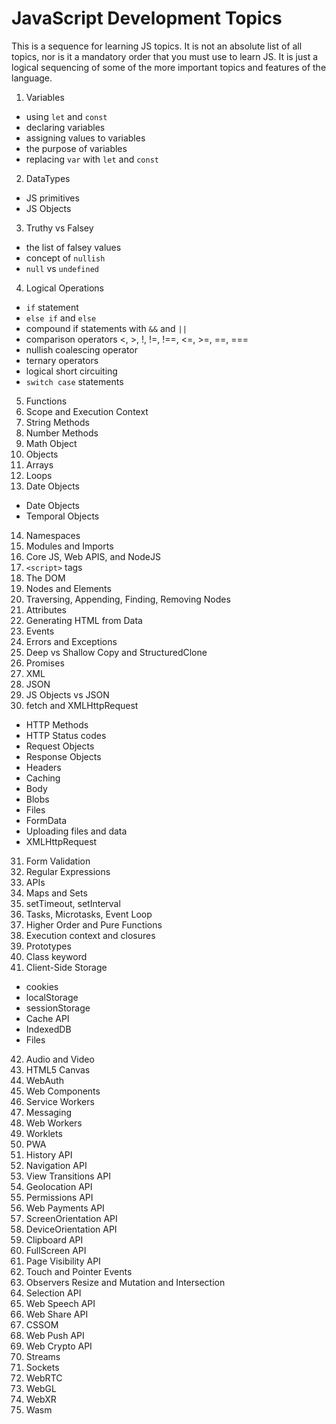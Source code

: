 # JavaScript Development Topics

This is a sequence for learning JS topics. It is not an absolute list of all topics, nor is it a mandatory order that you must use to learn JS. It is just a logical sequencing of some of the more
important topics and features of the language.

1. Variables

- using `let` and `const`
- declaring variables
- assigning values to variables
- the purpose of variables
- replacing `var` with `let` and `const`

2. DataTypes

- JS primitives
- JS Objects

3. Truthy vs Falsey

- the list of falsey values
- concept of `nullish`
- `null` vs `undefined`

4. Logical Operations

- `if` statement
- `else if` and `else`
- compound if statements with `&&` and `||`
- comparison operators <, >, !, !=, !==, <=, >=, ==, ===
- nullish coalescing operator
- ternary operators
- logical short circuiting
- `switch case` statements

5. Functions
6. Scope and Execution Context
7. String Methods
8. Number Methods
9. Math Object
10. Objects
11. Arrays
12. Loops
13. Date Objects

- Date Objects
- Temporal Objects

14. Namespaces
15. Modules and Imports
16. Core JS, Web APIS, and NodeJS
17. `<script>` tags
18. The DOM
19. Nodes and Elements
20. Traversing, Appending, Finding, Removing Nodes
21. Attributes
22. Generating HTML from Data
23. Events
24. Errors and Exceptions
25. Deep vs Shallow Copy and StructuredClone
26. Promises
27. XML
28. JSON
29. JS Objects vs JSON
30. fetch and XMLHttpRequest

- HTTP Methods
- HTTP Status codes
- Request Objects
- Response Objects
- Headers
- Caching
- Body
- Blobs
- Files
- FormData
- Uploading files and data
- XMLHttpRequest

31. Form Validation
32. Regular Expressions
33. APIs
34. Maps and Sets
35. setTimeout, setInterval
36. Tasks, Microtasks, Event Loop
37. Higher Order and Pure Functions
38. Execution context and closures
39. Prototypes
40. Class keyword
41. Client-Side Storage

- cookies
- localStorage
- sessionStorage
- Cache API
- IndexedDB
- Files

42. Audio and Video
43. HTML5 Canvas
44. WebAuth
45. Web Components
46. Service Workers
47. Messaging
48. Web Workers
49. Worklets
50. PWA
51. History API
52. Navigation API
53. View Transitions API
54. Geolocation API
55. Permissions API
56. Web Payments API
57. ScreenOrientation API
58. DeviceOrientation API
59. Clipboard API
60. FullScreen API
61. Page Visibility API
62. Touch and Pointer Events
63. Observers Resize and Mutation and Intersection
64. Selection API
65. Web Speech API
66. Web Share API
67. CSSOM
68. Web Push API
69. Web Crypto API
70. Streams
71. Sockets
72. WebRTC
73. WebGL
74. WebXR
75. Wasm
